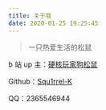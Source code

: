 ```yaml
---
title: 关于我
date: 2020-01-25 19:25:45
---
```

>一只热爱生活的松鼠

b 站 up 主：[硬核玩家狗松鼠](https://space.bilibili.com/39616581)

Github：[Squ1rrel-K](https://github.com/Squ1rrel-K)

QQ：2365546944
